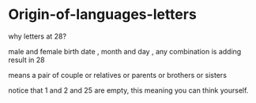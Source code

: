 # Origin-of-languages-letters

why letters at 28?

male and female birth date , month and day , any combination is adding result in 28

means a pair of couple or relatives or parents or brothers or sisters

notice that 1 and 2 and 25 are empty, this meaning you can think yourself.
